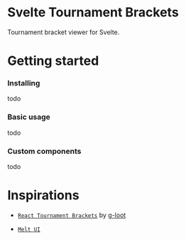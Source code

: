 # Svelte Tournament Brackets

Tournament bracket viewer for Svelte.

# Getting started

### Installing

todo

### Basic usage

todo

### Custom components

todo

# Inspirations

- [`React Tournament Brackets`](https://github.com/g-loot/react-tournament-brackets) by [g-loot](https://github.com/g-loot)

- [`Melt UI`](https://github.com/melt-ui/melt-ui)
